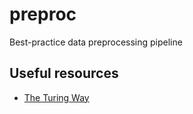 # preproc

Best-practice data preprocessing pipeline


## Useful resources

- [The Turing Way](https://github.com/alan-turing-institute/the-turing-way)
